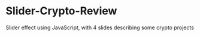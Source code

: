 # Slider-Crypto-Review
Slider effect using JavaScript, with 4 slides describing some crypto projects
